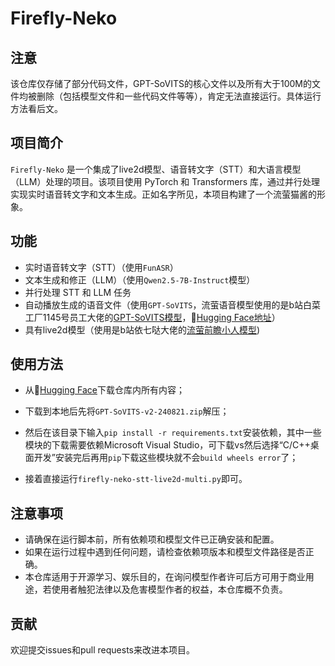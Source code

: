 # Firefly-Neko

## 注意

该仓库仅存储了部分代码文件，GPT-SoVITS的核心文件以及所有大于100M的文件均被删除（包括模型文件和一些代码文件等等），肯定无法直接运行。具体运行方法看后文。

## 项目简介

`Firefly-Neko` 是一个集成了live2d模型、语音转文字（STT）和大语言模型（LLM）处理的项目。该项目使用 PyTorch 和 Transformers 库，通过并行处理实现实时语音转文字和文本生成。正如名字所见，本项目构建了一个流萤猫酱的形象。

## 功能

- 实时语音转文字（STT）（使用`FunASR`）
- 文本生成和修正（LLM）（使用`Qwen2.5-7B-Instruct`模型）
- 并行处理 STT 和 LLM 任务
- 自动播放生成的语音文件（使用`GPT-SoVITS`，流萤语音模型使用的是b站白菜工厂1145号员工大佬的[GPT-SoVITS模型](https://www.bilibili.com/video/BV1sC411b7Ei/?spm_id_from=333.1387.upload.video_card.click&vd_source=76bb9f3f8ae762d5e5de82c84b34f583)，🤗[Hugging Face地址](https://huggingface.co/baicai1145/GPT-SoVITS-STAR)）
- 具有live2d模型（使用是b站依七哒大佬的[流萤前瞻小人模型](https://www.bilibili.com/video/BV1kJ4m1g7fs/?spm_id_from=333.1387.upload.video_card.click&vd_source=76bb9f3f8ae762d5e5de82c84b34f583))

## 使用方法

- 从🤗[Hugging Face](https://huggingface.co/Shiina-Mahiru/Firefly-Neko)下载仓库内所有内容；

- 下载到本地后先将`GPT-SoVITS-v2-240821.zip`解压；

- 然后在该目录下输入`pip install -r requirements.txt`安装依赖，其中一些模块的下载需要依赖Microsoft Visual Studio，可下载vs然后选择“C/C++桌面开发”安装完后再用`pip`下载这些模块就不会`build wheels error`了；

- 接着直接运行`firefly-neko-stt-live2d-multi.py`即可。

## 注意事项
- 请确保在运行脚本前，所有依赖项和模型文件已正确安装和配置。
- 如果在运行过程中遇到任何问题，请检查依赖项版本和模型文件路径是否正确。
- 本仓库适用于开源学习、娱乐目的，在询问模型作者许可后方可用于商业用途，若使用者触犯法律以及危害模型作者的权益，本仓库概不负责。
## 贡献
欢迎提交issues和pull requests来改进本项目。